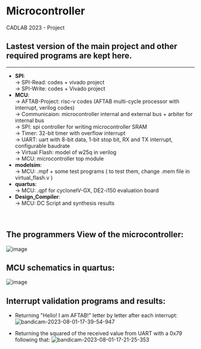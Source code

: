 # Microcontroller
CADLAB 2023 - Project
## Lastest version of the main project and other required programs are kept here.
-----------------------------------------------------------------------------------------------------------

* **SPI**:<br /> 
      &#8594; SPI-Read: codes + vivado project<br />
      &#8594; SPI-Write: codes + Vivado project<br />
* **MCU**:<br />
      &#8594; AFTAB-Project: risc-v codes (AFTAB multi-cycle processor with interrupt, verilog codes)<br />
      &#8594; Communicaion: microcontroller internal and external bus + arbiter for internal bus<br />
      &#8594; SPI: spi controller for writing microcontroller SRAM<br />
      &#8594; Timer: 32-bit timer with overflow interrupt<br />
      &#8594; UART: uart with 8-bit data, 1-bit stop bit, RX and TX interrupt, configurable baudrate<br />
      &#8594; Virtual Flash: model of w25q in verilog<br />
      &#8594; MCU: microcontroller top module<br />
* **modelsim**:<br />
      &#8594; MCU: .mpf + some test programs ( to test them, change .mem file in virtual_flash.v )<br />
* **quartus**:<br />
      &#8594; MCU: .qpf for cycloneIV-GX, DE2-i150 evaluation board<br />
* **Design_Compiler**:<br />
      &#8594; MCU: DC Script and synthesis results<br /><br /><br />
## The programmers View of the microcontroller:<br />

![image](https://github.com/AmirmahdiJoudi/Microcontroller/assets/79690242/1718be13-6501-4600-bd76-e74bc090ce00)


## MCU schematics in quartus:

![image](https://github.com/AmirmahdiJoudi/Microcontroller/assets/79690242/92484cff-2d67-4771-9801-15c61cd9ab21)



## Interrupt validation programs and results:
* Returning "Hello! I am AFTAB!" letter by letter after each interrupt:
![bandicam-2023-08-01-17-39-54-947](https://github.com/AmirmahdiJoudi/Microcontroller/assets/79690242/6da54b5c-5e96-4422-8ab7-51de142332ff)


* Returning the squared of the received value from UART with a 0x79 following that:
![bandicam-2023-08-01-17-21-25-353](https://github.com/AmirmahdiJoudi/Microcontroller/assets/79690242/8ba276bd-c579-4dfc-baac-527e7ec4c46e)













  

